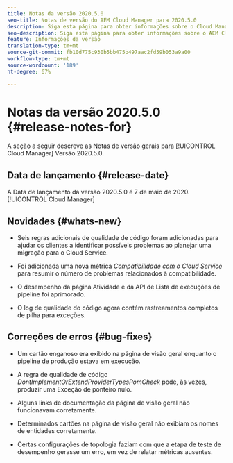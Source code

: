 ```yaml
---
title: Notas da versão 2020.5.0
seo-title: Notas de versão do AEM Cloud Manager para 2020.5.0
description: Siga esta página para obter informações sobre o Cloud Manager Versão 2020.5.0
seo-description: Siga esta página para obter informações sobre o AEM Cloud Manager Versão 2020.5.0
feature: Informações da versão
translation-type: tm+mt
source-git-commit: fb10d775c930b5bb475b497aac2fd59b053a9a00
workflow-type: tm+mt
source-wordcount: '189'
ht-degree: 67%

---
```


# Notas da versão 2020.5.0 {#release-notes-for}

A seção a seguir descreve as Notas de versão gerais para [!UICONTROL Cloud Manager] Versão 2020.5.0.

## Data de lançamento {#release-date}

A Data de lançamento da versão 2020.5.0 é 7 de maio de 2020.[!UICONTROL Cloud Manager]

## Novidades {#whats-new}

* Seis regras adicionais de qualidade de código foram adicionadas para ajudar os clientes a identificar possíveis problemas ao planejar uma migração para o Cloud Service.

* Foi adicionada uma nova métrica *Compatibilidade com o Cloud Service* para resumir o número de problemas relacionados à compatibilidade.

* O desempenho da página Atividade e da API de Lista de execuções de pipeline foi aprimorado.

* O log de qualidade do código agora contém rastreamentos completos de pilha para exceções.

## Correções de erros {#bug-fixes}

* Um cartão enganoso era exibido na página de visão geral enquanto o pipeline de produção estava em execução.

* A regra de qualidade de código *DontImplementOrExtendProviderTypesPomCheck* pode, às vezes, produzir uma Exceção de ponteiro nulo.

* Alguns links de documentação da página de visão geral não funcionavam corretamente.

* Determinados cartões na página de visão geral não exibiam os nomes de entidades corretamente.

* Certas configurações de topologia faziam com que a etapa de teste de desempenho gerasse um erro, em vez de relatar métricas ausentes.

